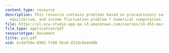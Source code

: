 ```yaml
---
content_type: resource
description: This resource contains problems based on precautionary savings in general
  equilibrium, and income fluctuation problem ? numerical computation.
file: https://ol-ocw-studio-app-qa.s3.amazonaws.com/courses/14-453-macroeconomic-theory-iii-fall-2006/ecdaf58e8902fc085bc6d31dc8eee50b_ps3.pdf
file_type: application/pdf
resourcetype: Document
title: ps3.pdf
uid: ecdaf58e-8902-fc08-5bc6-d31dc8eee50b
---
```

